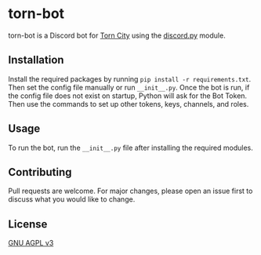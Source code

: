# torn-bot

torn-bot is a Discord bot for [Torn City](https://www.torn.com) using the [discord.py](https://github.com/Rapptz/discord.py) module.

## Installation

Install the required packages by running `pip install -r requirements.txt`. Then set the config file manually or run 
`__init__.py`. Once the bot is run, if the config file does not exist on startup, Python will ask for the Bot Token. 
Then use the commands to set up other tokens, keys, channels, and roles.

## Usage

To run the bot, run the `__init__.py` file after installing the required modules.

## Contributing
Pull requests are welcome. For major changes, please open an issue first to discuss what you would like to change.

## License
[GNU AGPL v3](https://github.com/dssecret/torn-bot/blob/main/LICENSE)
